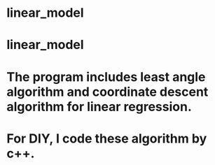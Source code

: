 # linear_model
# linear_model
# The program includes least angle algorithm and coordinate descent algorithm for linear regression.
# For DIY, I code these algorithm by c++.
